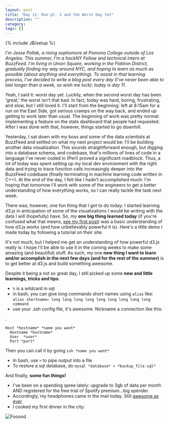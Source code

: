 ```yaml
---
layout: post
title: "Day 11: Run pt. 2 and the Worst Day Yet"
description: ""
category: 
tags: []
---
```

{% include JB/setup %}

*I'm Jesse Pollak, a rising sophomore at Pomona College outside of Los Angeles. This summer, I'm a hackNY Fellow and technical intern at BuzzFeed. I'm living in Union Square, working in the Flatiron District, gradually finding my way around NYC, and hoping to learn as much as possible (about anything and everything). To assist in that learning process, I've decided to write a blog post every day (I've never been able to last longer than a week, so wish me luck): today is day 11.*

Yeah, I said it: worst day yet. Luckily, when the second worst day has been 'great,' the worst isn't that bad. In fact, today was hard, boring, frustrating, and slow, but I still loved it. I'll start from the beginning: left at 8:15am for a run on the East Side, got serious cramps on the way back, and ended up getting to work later than usual. The beginning of work was pretty normal: implementing a feature on the stats dashboard that people had requested. After I was done with that, however, things started to go downhill.

Yesterday, I sat down with my boss and some of the data scientists at BuzzFeed and settled on what my next project would be: I'll be building another data visualization. This sounds straightforward enough, but digging into a database schema, and codebase, that's millions of lines of code in a language I've never coded in (Perl) proved a significant roadblock. Thus, a lot of today was spent setting up my local dev environment with the right data and trying to trace function calls increasingly deeper into the BuzzFeed codebase (finally terminating in machine learning code written in C++). At the end of the day, I felt like I hadn't accomplished much: I'm hoping that tomorrow I'll work with some of the engineers to get a better understanding of how everything works, so I can really tackle the task next week.

There was; however, one fun thing that I got to do today: I started learning d3.js in anticipation of some of the visualizations I would be writing with the data I will (hopefully) have. So, my **one big thing learned today** (if you're confused what that means, [see my first post](http://jpollak92.github.com/2012/05/21/day-1-dont-be-afraid-to-ask-questions/)) was a basic understanding of how d3.js works (and how unbelievably powerful it is). Here's a little demo I made today by following a tutorial on their site:

<div class='d3'></div>

<script src="http://d3js.org/d3.v2.js"> </script>
<script>
  (function() {
    var t = 1297110663,
    		v = 70,
    		w = 20,
    		h = 80,
    		data = d3.range(29).map(next),
    		x = d3.scale.linear().domain([0, 1]).range([0, w]),
    		y = d3.scale.linear().domain([0, 100]).rangeRound([0, h]);

    setInterval(function() {
    	data.shift();
    	data.push(next());
    	redraw();
    }, 1500);

    var chart = d3.select('.d3').append('svg')
    			.attr('class', 'chart')
    			.attr('width', w * data.length - 1)
    			.attr('height', h);

    chart.selectAll('rect')
    		.data(data)
    	.enter().append('rect')
    		.attr('x', function(d, i) { return x(i) - .5; })
    		.attr('y', function(d) { return h - y(d.value) - .5; })
    		.attr('width', w)
    		.attr('height', function(d) { return y(d.value); });

    chart.append('line')
    	.attr('x1', 0)
    	.attr('x2', w * data.length)
    	.attr('y1', h - .5)
    	.attr('y2', h - .5)
    	.style('stroke', '#000')

    function next() {
    	return {
    		time: ++t,
    		value: v = ~~Math.max(10, Math.min(90, v + 10 * (Math.random() - .5)))
    	}
    }

    function redraw() {
    	var rect = chart.selectAll('rect')
    			.data(data, function(d) { return d.time; });

    	rect.enter().insert('rect', 'line')
    			.attr('x', function(d, i) { return x(i + 1) - .5; })
    			.attr('y', function(d) { return h - y(d.value) - .5; })
    			.attr('width', w)
    			.attr('height', function(d) { return y(d.value); })
    		.transition()
    			.duration(1000)
    			.attr('x', function(d, i) { return x(i) - .5; });

    	rect.transition()
    			.duration(1000)
    			.attr('x', function(d, i) { return x(i) - .5; });

    	rect.exit()
    			.transition()
    				.duration(1000)
    				.attr('x', function(d, i) { return x(i - 1) - .5; })
    				.remove();
    }
  })();
</script>
<style>
  .chart rect {
    font: 10px sans-serif;
    fill: steelblue;
  	stroke: white;
    text-align: right;
    padding: 3px;
    margin: 1px;
    color: white;
  }
</style>

It's not much, but I helped me get an understanding of how powerful d3.js really is: I hope I'll be able to use it in the coming weeks to make some amazing (and beautiful) stuff. As such, my one **new thing I want to learn and/or accomplish in the next few days (and for the rest of the summer)** is to get better at d3.js and build something awesome.

Despite it being a not so great day, I still picked up some **new and little learnings, tricks and tips**:

* `%` is a wildcard in sql
* in bash, you can give long commands short names using `alias` like: `alias shortname= long long long long long long long long long command`
* use your .ssh config file, it's awesome. Nickname a connection like this:

.
    
    Host *hostname* *name you want*
      Hostname *hostname*
      User  *user*
      Port *port*
      
  Then you can call it by going `ssh *name you want*`
  
* In bash, use `>` to pipe output into a file
* To restore a sql database, do `mysql *database* < *backup_file.sql*`

And finally, **some fun things!**

* I've been on a spending spree lately: upgrade to 3gb of data per month AND registered for the free trial of Spotify premium...big spender.
* Accordingly, my headphones came in the mail today. Still [awesome as ever](http://www.amazon.com/Tenqa-Remxd-Bluetooth-Headphones-White/dp/B006LADLLS/ref=sr_1_2?ie=UTF8&m=AXZVDFHSL0GV4&s=generic&qid=1338517564&sr=1-2)
* I cooked my first dinner in the city:

![Fooood](http://distilleryimage7.instagram.com/d0d5a196ab8d11e192e91231381b3d7a_7.jpg)